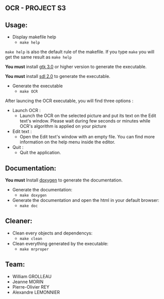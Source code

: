 ## OCR - PROJECT S3

## Usage:

- Display makefile help
    - `make help`

`make help` is also the default rule of the makefile.
If you type `make` you will get the same result as `make help`

**You must** install [gtk 3.0](gtk.org/download/linux.php) or higher version to generate the executable.

**You must** install [sdl 2.0](wiki.libsdl.org/Installation) to generate the executable.

- Generate the executable
    - `make OCR`

After launcing the OCR executable, you will find three options :

- Launch OCR :
    - Launch the OCR on the selected picture and put its text on the Edit text's window. Please wait during few seconds or minutes while OCR's algorithm is applied on your picture
- Edit text :
    - Open the Edit text's window with an empty file. You can find more information on the help menu inside the editor.
- Quit :
    - Quit the application.

## Documentation:

**You must** Install [doxygen](http://www.doxygen.nl/manual/install.html) to generate the documentation.

- Generate the documentation:
    - `make doxygen`
- Generate the documentation and open the html in your default browser:
    - `make doc`

## Cleaner:

- Clean every objects and dependencys:
    - `make clean`
- Clean everything generated by the executable:
    - `make mrproper`

## Team:

- William GROLLEAU
- Jeanne MORIN
- Pierre-Olivier REY
- Alexandre LEMONNIER
